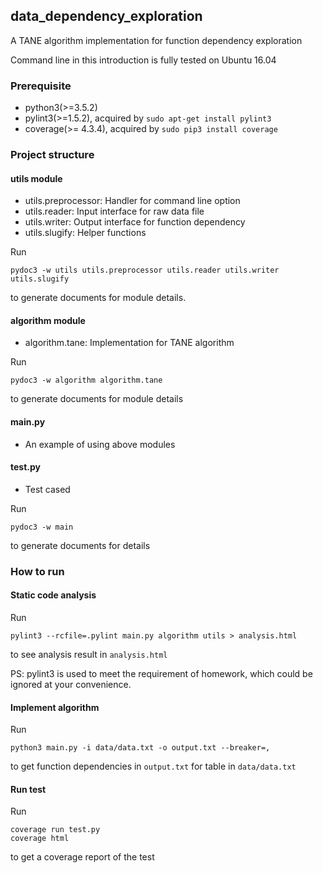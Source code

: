 ## data_dependency_exploration

A TANE algorithm implementation for function dependency exploration

Command line in this introduction is fully tested on Ubuntu 16.04 


### Prerequisite

* python3(>=3.5.2)
* pylint3(>=1.5.2), acquired by `sudo apt-get install pylint3`
* coverage(>= 4.3.4), acquired by `sudo pip3 install coverage`

### Project structure

#### utils module

* utils.preprocessor: Handler for command line option
* utils.reader: Input interface for raw data file
* utils.writer: Output interface for function dependency
* utils.slugify: Helper functions

Run

```
pydoc3 -w utils utils.preprocessor utils.reader utils.writer utils.slugify 
```
to generate documents for module details.

#### algorithm module

* algorithm.tane: Implementation for TANE algorithm

Run
```
pydoc3 -w algorithm algorithm.tane
```
to generate documents for module details

#### main.py

* An example of using above modules 

#### test.py

* Test cased

Run
```
pydoc3 -w main
```
to generate documents for details


### How to run

#### Static code analysis
Run
```
pylint3 --rcfile=.pylint main.py algorithm utils > analysis.html
```
to see analysis result in `analysis.html`

PS: pylint3 is used to meet the requirement of homework, which could be ignored at your convenience.

#### Implement algorithm
Run
```
python3 main.py -i data/data.txt -o output.txt --breaker=,
```
to get function dependencies in `output.txt` for table in `data/data.txt`
 
#### Run test
Run
```
coverage run test.py
coverage html
```
to get a coverage report of the test

